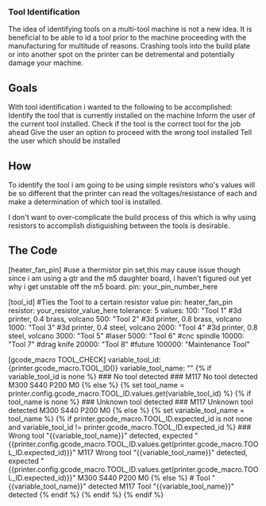 ### Tool Identification
The idea of identifying tools on a multi-tool machine is not a new idea.  It is beneficial to be able to id a tool prior to the machine proceeding with the manufacturing for multitude of reasons.
Crashing tools into the build plate or into another spot on the printer can be detremental and potentially damage your machine.  

## Goals
With tool identification i wanted to the following to be accomplished:
Identify the tool that is currently installed on the machine
Inform the user of the current tool installed.
Check if the tool is the correct tool for the job ahead
Give the user an option to proceed with the wrong tool installed
Tell the user which should be installed

## How
To identify the tool i am going to be using simple resistors who's values will be so different that the printer can read the voltages/resistance of each and make a determination of which tool is installed.

I don't want to over-complicate the build process of this which is why using resistors to accomplish distiguishing between the tools is desirable.


## The Code
[heater_fan_pin] #use a thermistor pin set,this may cause issue though since i am using a gtr and the m5 daughter board, i haven't figured out yet why i get unstable off the m5 board.
pin: your_pin_number_here

[tool_id]
#Ties the Tool to a certain resistor value
pin: heater_fan_pin
resistor: your_resistor_value_here
tolerance: 5
values:
    100: "Tool 1" #3d printer, 0.4 brass, volcano
    500: "Tool 2" #3d printer, 0.8 brass, volcano
    1000: "Tool 3" #3d printer, 0.4 steel, volcano
    2000: "Tool 4" #3d printer, 0.8 steel, volcano
    3000: "Tool 5" #laser
    5000: "Tool 6" #cnc spindle
    10000: "Tool 7" #drag knife
    20000: "Tool 8" #future
    100000: "Maintenance Tool"

[gcode_macro TOOL_CHECK]
variable_tool_id: {printer.gcode_macro.TOOL_ID()}
variable_tool_name: ""
{% if variable_tool_id is none %}
    ### No tool detected ###
    M117 No tool detected
    M300 S440 P200
    M0
{% else %}
    {% set tool_name = printer.config.gcode_macro.TOOL_ID.values.get(variable_tool_id) %}
    {% if tool_name is none %}
        ### Unknown tool detected ###
        M117 Unknown tool detected
        M300 S440 P200
        M0
    {% else %}
        {% set variable_tool_name = tool_name %}
        {% if printer.gcode_macro.TOOL_ID.expected_id is not none and variable_tool_id != printer.gcode_macro.TOOL_ID.expected_id %}
            ### Wrong tool "{{variable_tool_name}}" detected, expected "{{printer.config.gcode_macro.TOOL_ID.values.get(printer.gcode_macro.TOOL_ID.expected_id)}}"
            M117 Wrong tool "{{variable_tool_name}}" detected, expected "{{printer.config.gcode_macro.TOOL_ID.values.get(printer.gcode_macro.TOOL_ID.expected_id)}}"
            M300 S440 P200
            M0
        {% else %}
            # Tool "{{variable_tool_name}}" detected
            M117 Tool "{{variable_tool_name}}" detected
        {% endif %}
    {% endif %}
{% endif %}


